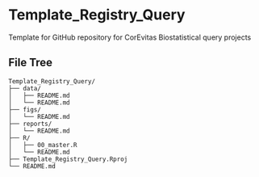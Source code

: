 # Template_Registry_Query
Template for GitHub repository for CorEvitas Biostatistical query projects

## File Tree  

```
Template_Registry_Query/
├── data/
│   ├── README.md
│   └── README.md
├── figs/
│   └── README.md
├── reports/
│   └── README.md
├── R/
│   ├── 00_master.R
│   └── README.md
├── Template_Registry_Query.Rproj
└── README.md
```
